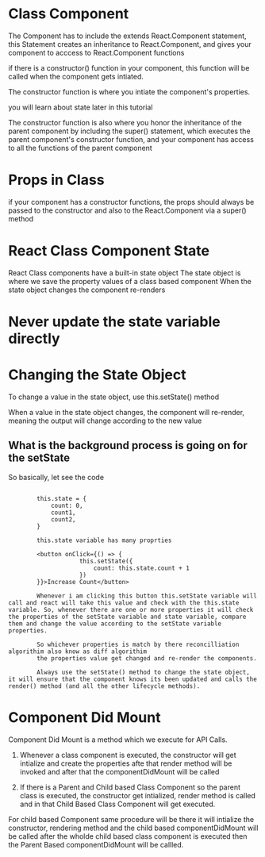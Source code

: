 # Class Component


The Component has to include the extends React.Component
statement, this Statement creates an inheritance to React.Component,
and gives your component to acccess to React.Component functions


if there is a constructor() function in your component, this function will be called 
when the component gets intiated.

The constructor function is where you intiate the component's properties.

you will learn about state later in this tutorial

The constructor function is also where you honor the inheritance of the parent component by
including the super() statement, which executes the parent component's constructor function,
and your component has access to all the functions of the parent component


# Props in Class 

if your component  has a constructor functions, the props should always be passed to the constructor 
and also to the React.Component via a super() method 

# React Class Component State

React Class components have a built-in state object
The state object is where we save the property values of a class based component
When the state object changes the component re-renders

# Never update the state variable directly

# Changing the State Object

To change a value in the state object, use this.setState() method

When a value in the state object changes, the component will re-render, meaning the output will change 
according to the new value

## What is the background process is going on for the setState

So basically, let see the code

```
 
        this.state = {
            count: 0,
            count1,
            count2,
        }

        this.state variable has many proprties

        <button onClick={() => {
                    this.setState({
                        count: this.state.count + 1
                    })
        }}>Increase Count</button>

        Whenever i am clicking this button this.setState variable will call and react will take this value and check with the this.state variable. So, whenever there are one or more properties it will check the properties of the setState variable and state variable, compare them and change the value according to the setState variable properties.

        So whichever properties is match by there reconcilliation algorithim also know as diff algorithim
        the properties value get changed and re-render the components.

        Always use the setState() method to change the state object, it will ensure that the component knows its been updated and calls the render() method (and all the other lifecycle methods).

```

# Component Did Mount

Component Did Mount is a method which we execute for API Calls.

1) Whenever a class component is executed, the constructor will get intialize and create the properties afte that render method will be invoked and after that the componentDidMount will be called


2) If there is a Parent and Child based Class Component so the parent class is executed, the constructor get intialized, render method is called and in that Child Based Class Component will get executed.

For child based Component same procedure will be there it will intialize the constructor, rendering method
and the child based componentDidMount will be called after the wholde child based class component is executed then the Parent Based componentDidMount will be callled.
